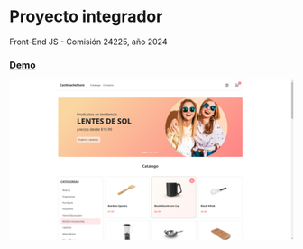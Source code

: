 # Proyecto integrador

Front-End JS - Comisión 24225, año 2024

### [Demo](https://integrador-talentotech-fb.netlify.app)

![](/images/screenshot.png)